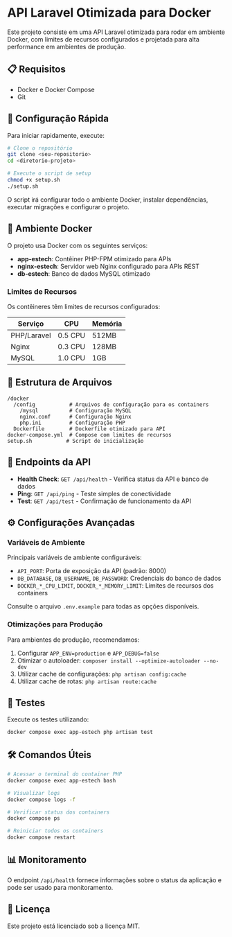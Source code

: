 # API Laravel Otimizada para Docker

Este projeto consiste em uma API Laravel otimizada para rodar em ambiente Docker, com limites de recursos configurados
e projetada para alta performance em ambientes de produção.

## 📋 Requisitos

- Docker e Docker Compose
- Git

## 🚀 Configuração Rápida

Para iniciar rapidamente, execute:

```bash
# Clone o repositório
git clone <seu-repositorio>
cd <diretorio-projeto>

# Execute o script de setup
chmod +x setup.sh
./setup.sh
```

O script irá configurar todo o ambiente Docker, instalar dependências, executar migrações e configurar o projeto.

## 🐳 Ambiente Docker

O projeto usa Docker com os seguintes serviços:

- **app-estech**: Contêiner PHP-FPM otimizado para APIs
- **nginx-estech**: Servidor web Nginx configurado para APIs REST
- **db-estech**: Banco de dados MySQL otimizado

### Limites de Recursos

Os contêineres têm limites de recursos configurados:

| Serviço | CPU | Memória |
|---------|-----|---------|
| PHP/Laravel | 0.5 CPU | 512MB |
| Nginx | 0.3 CPU | 128MB |
| MySQL | 1.0 CPU | 1GB |

## 📁 Estrutura de Arquivos

```
/docker
  /config           # Arquivos de configuração para os containers
    /mysql          # Configuração MySQL
    nginx.conf      # Configuração Nginx
    php.ini         # Configuração PHP
  Dockerfile        # Dockerfile otimizado para API
docker-compose.yml  # Compose com limites de recursos
setup.sh           # Script de inicialização
```

## 📡 Endpoints da API

- **Health Check**: `GET /api/health` - Verifica status da API e banco de dados
- **Ping**: `GET /api/ping` - Teste simples de conectividade
- **Test**: `GET /api/test` - Confirmação de funcionamento da API

## ⚙️ Configurações Avançadas

### Variáveis de Ambiente

Principais variáveis de ambiente configuráveis:

- `API_PORT`: Porta de exposição da API (padrão: 8000)
- `DB_DATABASE`, `DB_USERNAME`, `DB_PASSWORD`: Credenciais do banco de dados
- `DOCKER_*_CPU_LIMIT`, `DOCKER_*_MEMORY_LIMIT`: Limites de recursos dos containers

Consulte o arquivo `.env.example` para todas as opções disponíveis.

### Otimizações para Produção

Para ambientes de produção, recomendamos:

1. Configurar `APP_ENV=production` e `APP_DEBUG=false`
2. Otimizar o autoloader: `composer install --optimize-autoloader --no-dev`
3. Utilizar cache de configurações: `php artisan config:cache`
4. Utilizar cache de rotas: `php artisan route:cache`

## 🧪 Testes

Execute os testes utilizando:

```bash
docker compose exec app-estech php artisan test
```

## 🛠️ Comandos Úteis

```bash
# Acessar o terminal do container PHP
docker compose exec app-estech bash

# Visualizar logs
docker compose logs -f

# Verificar status dos containers
docker compose ps

# Reiniciar todos os containers
docker compose restart
```

## 📊 Monitoramento

O endpoint `/api/health` fornece informações sobre o status da aplicação e pode ser usado para monitoramento.

## 📄 Licença

Este projeto está licenciado sob a licença MIT.
